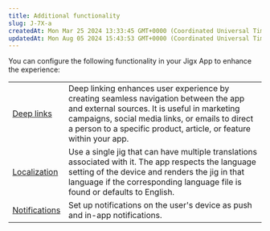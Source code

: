 ```yaml
---
title: Additional functionality
slug: J-7X-a
createdAt: Mon Mar 25 2024 13:33:45 GMT+0000 (Coordinated Universal Time)
updatedAt: Mon Aug 05 2024 15:43:53 GMT+0000 (Coordinated Universal Time)
---
```


You can configure the following functionality in your Jigx App to enhance the experience:

|                                                               |                                                                                                                                                                                                                                                               |
| ------------------------------------------------------------- | ------------------------------------------------------------------------------------------------------------------------------------------------------------------------------------------------------------------------------------------------------------- |
| [Deep links](<./Additional functionality/Deep links.md>)      | Deep linking enhances user experience by creating seamless navigation between the app and external sources. It is useful in marketing campaigns, social media links, or emails to direct a person to a specific product, article, or feature within your app. |
| [Localization](<./Additional functionality/Localization.md>)  | Use a single jig that can have multiple translations associated with it. The app respects the language setting of the device and renders the jig in that language if the corresponding language file is found or defaults to English.                         |
| [Notifications](./../Administration/Notifications.md)         | Set up notifications on the user's device as push and in-app notifications.                                                                                                                                                                                   |

